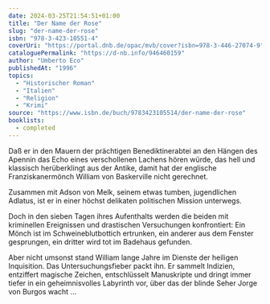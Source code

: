 ```yaml
---
date: 2024-03-25T21:54:51+01:00
title: "Der Name der Rose"
slug: "der-name-der-rose"
isbn: "978-3-423-10551-4"
coverUri: "https://portal.dnb.de/opac/mvb/cover?isbn=978-3-446-27074-9"
cataloguePermalink: "https://d-nb.info/946460159"
author: "Umberto Eco"
publishedAt: "1996"
topics:
  - "Historischer Roman"
  - "Italien"
  - "Religion"
  - "Krimi"
source: "https://www.isbn.de/buch/9783423105514/der-name-der-rose"
booklists:
  - completed
---
```


Daß er in den Mauern der prächtigen Benediktinerabtei an den Hängen des Apennin 
das Echo eines verschollenen Lachens hören würde, das hell und klassisch 
herüberklingt aus der Antike, damit hat der englische Franziskanermönch William 
von Baskerville nicht gerechnet.

Zusammen mit Adson von Melk, seinem etwas tumben, jugendlichen Adlatus, ist er 
in einer höchst delikaten politischen Mission unterwegs.

Doch in den sieben Tagen ihres Aufenthalts werden die beiden mit kriminellen 
Ereignissen und drastischen Versuchungen konfrontiert: Ein Mönch ist im 
Schweineblutbottich ertrunken, ein anderer aus dem Fenster gesprungen, ein 
dritter wird tot im Badehaus gefunden.

Aber nicht umsonst stand William lange Jahre im Dienste der heiligen Inquisition. 
Das Untersuchungsfieber packt ihn. Er sammelt Indizien, entziffert magische 
Zeichen, entschlüsselt Manuskripte und dringt immer tiefer in ein 
geheimnisvolles Labyrinth vor, über das der blinde Seher Jorge von Burgos wacht 
...